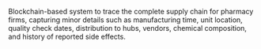 Blockchain-based system to trace the complete supply chain for pharmacy firms, capturing minor details such as manufacturing time, unit location, quality check dates, distribution to hubs, vendors, chemical composition, and history of reported side effects.
